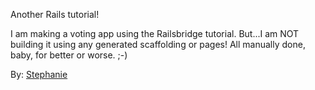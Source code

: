 Another Rails tutorial!

I am making a voting app using the Railsbridge tutorial. But...I am NOT building it using any generated scaffolding or pages!  All manually done, baby, for better or worse. ;-)

By: [Stephanie](http://newcodegirl.blogger.com)
